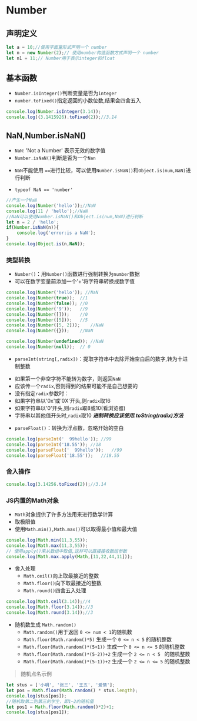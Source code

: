 # Number
## 声明定义
```javascript
let a = 10;//使用字面量形式声明一个 number 
let n = new Number(2);// 使用number构造函数方式声明一个 number 
let n1 = 11;// Number用于表示integer和float
```
## 基本函数
- `Number.isInteger()`判断变量是否为`integer`  
- `number.toFixed()`指定返回的小数位数,结果会四舍五入  
```javascript
console.log(Number.isInteger(3.14));
console.log((3.1415926).toFixed(2));//3.14
```
## NaN,Number.isNaN()
- `NaN`: 'Not a Number' 表示无效的数字值  
- `Number.isNaN()`判断是否为一个`Nan`
 + `NaN`不能使用 `==`进行比较，可以使用`Number.isNaN()`和`Object.is(num,NaN)`进行判断  
- `typeof NaN == 'number'`
```javascript
//产生一个NaN
console.log(Number('hello'));//NaN
console.log(11 / 'hello');//NaN  
//NaN可以使用Number.isNaN()和Object.is(num,NaN)进行判断  
let n = 2 / 'hello';
if(Number.isNaN(n)){
    console.log('error:is a NaN');
}
console.log(Object.is(n,NaN));
```
### 类型转换  
- `Number()`：用`Number()`函数进行强制转换为`number`数据   
- 可以在数字变量前添加一个'+'将字符串转换成数字值
```javascript
console.log(Number('hello')); //NaN
console.log(Number(true));	//1
console.log(Number(false));	//0
console.log(Number('9'));	//9
console.log(Number([]));	//0
console.log(Number([5]));	//5
console.log(Number([5, 2]));	//NaN
console.log(Number({}));	//NaN

console.log(Number(undefined));	//NaN
console.log(Number(null));	// 0
```
- `parseInt(string[,radix])`：提取字符串中去除开始空白后的数字,转为十进制整数
 + 如果第一个非空字符不能转为数字，则返回`NaN`
 + 应该传一个`radix`,否则得到的结果可能不是自己想要的
 + 没有指定`radix`参数时：
 + 如果字符串以'0x'或'0X'开头,则`radix`取16
 + 如果字符串以'0'开头,则`radix`取8或10(看浏览器)
 + 字符串以其他值开头时,`radix`取10
***进制转换应该使用.toString(radix)方法***
- `parseFloat()`：转换为浮点数，忽略开始的空白  
```javascript
console.log(parseInt('  99hello'));	//99
console.log(parseInt('18.55'));	//18
console.log(parseFloat('  99hello'));	//99
console.log(parseFloat('18.55'));	//18.55
```
### 舍入操作
```javascript
console.log(3.14256.toFixed(2));//3.14
```
### JS内置的Math对象  
- `Math`对象提供了许多方法用来进行数学计算  
- 取极限值
- 使用`Math.min(),Math.max()`可以取得最小值和最大值  
```javascript
console.log(Math.min(11,3,55));
console.log(Math.max(11,3,55));
// 使用apply()来从数组中取值,这样可以直接接收数组参数 
console.log(Math.max.apply(Math,[11,22,44,11]));
```
- 舍入处理
  + `Math.ceil()`向上取最接近的整数   
  + `Math.floor()`向下取最接近的整数  
  + `Math.round()`四舍五入处理
```javascript
console.log(Math.ceil(3.14));//4
console.log(Math.floor(3.14));//3
console.log(Math.round(3.14));//3
```
- 随机数生成 `Math.random()`  
  + `Math.random()`用于返回 `0 <= num < 1`的随机数  
  + `Math.floor(Math.random()*5)` 生成一个 `0 <= n < 5`  的随机整数  
  + `Math.floor(Math.random()*(5+1))` 生成一个 `0 <= n <= 5` 的随机整数  
  + `Math.floor(Math.random()*(5-2))+2` 生成一个 `2 <= n < 5 ` 的随机整数  
  + `Math.floor(Math.random()*(5-1))+2` 生成一个 `2 <= n <= 5` 的随机整数
> 随机点名示例    
```javascript
let stus = ['小明', '张三', '王五', '爱情'];
let pos = Math.floor(Math.random() * stus.length);
console.log(stus[pos]);
//随机取第二到第三的学生，即1~2的随机值  
let pos1 = Math.floor(Math.random()*2)+1;
console.log(stus[pos1]);
```